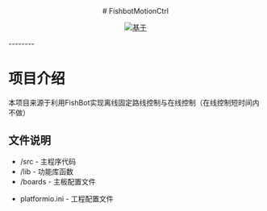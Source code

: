 
<div align="center">
# FishbotMotionCtrl

[![基于](https:https://img.shields.io/badge/基于-fishbot_4_drivers-green)][base]

</div>
--------

# 项目介绍

本项目来源于利用FishBot实现离线固定路线控制与在线控制（在线控制短时间内不做）

## 文件说明

- /src - 主程序代码
- /lib - 功能库函数
- /boards - 主板配置文件

* platformio.ini - 工程配置文件



[base]:https://github.com/fishros/fishbot_motion_control_microros_four_driver_v2